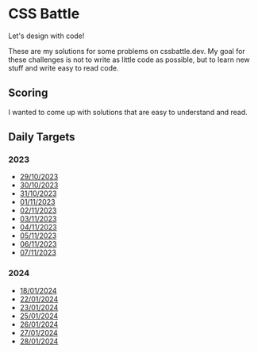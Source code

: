 # CSS Battle

Let's design with code! 

These are my solutions for some problems on cssbattle.dev.
My goal for these challenges is not to write as little code as possible, but to learn new stuff and write easy to read code.

## Scoring

I wanted to come up with solutions that are easy to understand and read. 

## Daily Targets
### 2023
- [29/10/2023](./solutions/daily-targets/2023/october/29102023.md)
- [30/10/2023](./solutions/daily-targets/2023/october/30102023.md)
- [31/10/2023](./solutions/daily-targets/2023/october/31102023.md)
- [01/11/2023](./solutions/daily-targets/2023/november/01112023.md)
- [02/11/2023](./solutions/daily-targets/2023/november/02112023.md)
- [03/11/2023](./solutions/daily-targets/2023/november/03112023.md)
- [04/11/2023](./solutions/daily-targets/2023/november/04112023.md)
- [05/11/2023](./solutions/daily-targets/2023/november/05112023.md)
- [06/11/2023](./solutions/daily-targets/2023/november/06112023.md)
- [07/11/2023](./solutions/daily-targets/2023/november/07112023.md)

### 2024
- [18/01/2024](./solutions/daily-targets/2024/january/18012024.md)
- [22/01/2024](./solutions/daily-targets/2024/january/22012024.md)
- [23/01/2024](./solutions/daily-targets/2024/january/23012024.md)
- [25/01/2024](./solutions/daily-targets/2024/january/25012024.md)
- [26/01/2024](./solutions/daily-targets/2024/january/26012024.md)
- [27/01/2024](./solutions/daily-targets/2024/january/27012024.md)
- [28/01/2024](./solutions/daily-targets/2024/january/28012024.md)